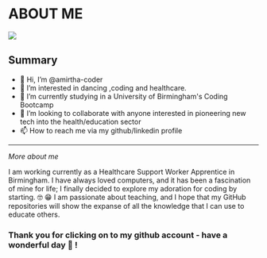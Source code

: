 # ABOUT ME 

![](https://preview.redd.it/mw4y58i658981.gif?format=mp4&s=5402a97dc6bcfca29eb780e174b85256912e300c)

## Summary 

- 👋 Hi, I’m @amirtha-coder
- 👀 I’m interested in dancing ,coding and healthcare.
- 🌱 I’m currently studying in a University of Birmingham's Coding Bootcamp
- 💞️ I’m looking to collaborate with anyone interested in pioneering new tech into the health/education sector   
- 📫 How to reach me via my github/linkedin profile

 -----------------------------------------------------------------------------------------------------------------------
 *More about me*

I am working currently as a Healthcare Support Worker Apprentice in Birmingham. I have always loved computers, and it has been a fascination of mine for life; I finally decided to explore my adoration for coding by starting. 🤓 😁 I am passionate about teaching, and I hope that my GitHub repositories will show the expanse of all the knowledge that I can use to educate others.

 ### Thank you for clicking on to my github account - have a wonderful day 🥰 !


<!---
amirtha-coder/amirtha-coder is a ✨ special ✨ repository because its `README.md` (this file) appears on your GitHub profile.
You can click the Preview link to take a look at your changes.
--->
